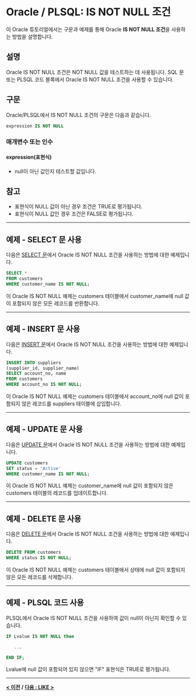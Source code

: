 # Oracle / PLSQL: IS NOT NULL 조건

이 Oracle 튜토리얼에서는 구문과 예제를 통해 Oracle **IS NOT NULL 조건**을 사용하는 방법을 설명합니다.

## 설명
Oracle IS NOT NULL 조건은 NOT NULL 값을 테스트하는 데 사용됩니다. SQL 문 또는 PLSQL 코드 블록에서 Oracle IS NOT NULL 조건을 사용할 수 있습니다.

## 구문
Oracle/PLSQL에서 IS NOT NULL 조건의 구문은 다음과 같습니다.
```SQL
expression IS NOT NULL
```
### 매개변수 또는 인수
#### expression(표현식)
- null이 아닌 값인지 테스트할 값입니다.

## 참고
- 표현식이 NULL 값이 아닌 경우 조건은 TRUE로 평가됩니다.
- 표현식이 NULL 값인 경우 조건은 FALSE로 평가됩니다.

---
## 예제 - SELECT 문 사용
다음은 [SELECT 문](SELECT.md)에서 Oracle IS NOT NULL 조건을 사용하는 방법에 대한 예제입니다.
```SQL
SELECT *
FROM customers
WHERE customer_name IS NOT NULL;
```
이 Oracle IS NOT NULL 예제는 customers 테이블에서 customer_name에 null 값이 포함되지 않은 모든 레코드를 반환합니다.

---
## 예제 - INSERT 문 사용
다음은 [INSERT 문](INSERT.md)에서 Oracle IS NOT NULL 조건을 사용하는 방법에 대한 예제입니다.
```SQL
INSERT INTO suppliers
(supplier_id, supplier_name)
SELECT account_no, name
FROM customers
WHERE account_no IS NOT NULL;
```
이 Oracle IS NOT NULL 예제는 customers 테이블에서 account_no에 null 값이 포함되지 않은 레코드를 suppliers 테이블에 삽입합니다.

---
## 예제 - UPDATE 문 사용
다음은 [UPDATE 문](UPDATE.md)에서 Oracle IS NOT NULL 조건을 사용하는 방법에 대한 예제입니다.
```SQL
UPDATE customers
SET status = 'Active'
WHERE customer_name IS NOT NULL;
```
이 Oracle IS NOT NULL 예제는 customer_name에 null 값이 포함되지 않은 customers 테이블의 레코드를 업데이트합니다.

---
## 예제 - DELETE 문 사용
다음은 [DELETE 문](DELETE.md)에서 Oracle IS NOT NULL 조건을 사용하는 방법에 대한 예제입니다.
```SQL
DELETE FROM customers
WHERE status IS NOT NULL;
```
이 Oracle IS NOT NULL 예제는 customers 테이블에서 상태에 null 값이 포함되지 않은 모든 레코드를 삭제합니다.

---
## 예제 - PLSQL 코드 사용
PLSQL에서 Oracle IS NOT NULL 조건을 사용하여 값이 null이 아닌지 확인할 수 있습니다.
```SQL
IF Lvalue IS NOT NULL then

   ...

END IF;
```
Lvalue에 null 값이 포함되어 있지 않으면 "IF" 표현식은 TRUE로 평가됩니다.

---
**[< 이전](IS_NULL.md) / [다음 : LIKE >](LIKE.md)**